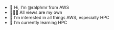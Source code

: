 - 👋 Hi, I’m @ralphmr from AWS
- 👱🏼‍♂️ All views are my own
- 👀 I’m interested in all things AWS, especially HPC
- 🌱 I’m currently learning HPC



<!---
ralphmr/ralphmr is a ✨ special ✨ repository because its `README.md` (this file) appears on your GitHub profile.
You can click the Preview link to take a look at your changes.
--->
